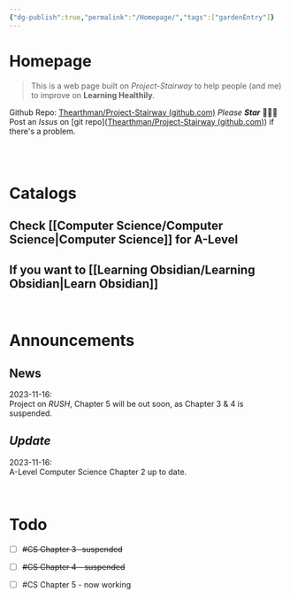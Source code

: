 ```yaml
---
{"dg-publish":true,"permalink":"/Homepage/","tags":["gardenEntry"]}
---
```


# Homepage

>This is a web page built on *Project-Stairway* to help people (and me) to improve on **Learning Healthily**.  

Github Repo: [Thearthman/Project-Stairway (github.com)](https://github.com/Thearthman/Project-Stairway) *Please* ***Star*** 🥹🥹🥹
Post an *Issus* on [git repo]([Thearthman/Project-Stairway (github.com)](https://github.com/Thearthman/Project-Stairway/issues)) if there's a problem.

<br><br>

# Catalogs  
## Check [[Computer Science/Computer Science\|Computer Science]] for A-Level  
## If you want to [[Learning Obsidian/Learning Obsidian\|Learn Obsidian]]   

<br>

# Announcements  
## **News**  
2023-11-16:  
	Project on *RUSH*, Chapter 5 will be out soon, as Chapter 3 & 4 is suspended.  

## *Update*  
2023-11-16:  
	A-Level Computer Science Chapter 2 up to date.  

<br>

# Todo
- [ ] ~~#CS Chapter 3 -suspended~~
- [ ] ~~#CS Chapter 4 - suspended~~
- [ ] #CS Chapter 5 - now working

